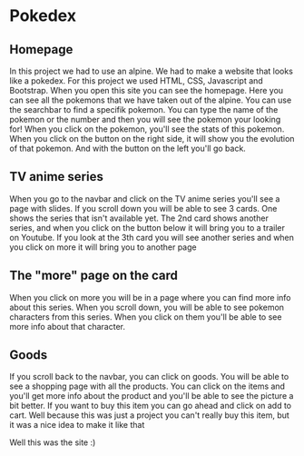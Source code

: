 # Pokedex
## Homepage
In this project we had to use an alpine. We had to make a website that looks like a pokedex. For this project we used HTML, CSS, Javascript and Bootstrap. When you open this site you can see the homepage.
Here you can see all the pokemons that we have taken out of the alpine. You can use the searchbar to find a specifik pokemon. You can type the name of the pokemon or the number and then you will see the pokemon your looking for!
When you click on the pokemon, you'll see the stats of this pokemon. When you click on the button on the right side, it will show you the evolution of that pokemon. And with the button on the left you'll go back.

## TV anime series
When you go to the navbar and click on the TV anime series you'll see a page with slides. If you scroll down you will be able to see 3 cards. One shows the series that isn't available yet. The 2nd card shows another series, and when you click on the button below it will bring you to a trailer on Youtube.
If you look at the 3th card you will see another series and when you click on more it will bring you to another page

## The "more" page on the card
When you click on more you will be in a page where you can find more info about this series. When you scroll down, you will be able to see pokemon characters from this series. When you click on them you'll be able to see more info about that character.

## Goods
If you scroll back to the navbar, you can click on goods. You will be able to see a shopping page with all the products. You can click on the items and you'll get more info about the product and you'll be able to see the picture a bit better.
If you want to buy this item you can go ahead and click on add to cart. Well because this was just a project you can't really buy this item, but it was a nice idea to make it like that

Well this was the site :)
